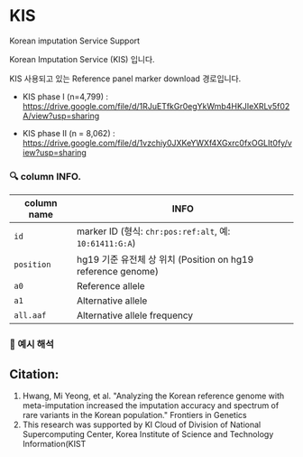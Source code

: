 # KIS
Korean imputation Service Support

Korean Imputation Service (KIS) 입니다.

KIS 사용되고 있는 Reference panel marker download 경로입니다.

* KIS phase I (n=4,799) : https://drive.google.com/file/d/1RJuETfkGr0egYkWmb4HKJIeXRLv5f02A/view?usp=sharing

* KIS phase II (n = 8,062) : https://drive.google.com/file/d/1vzchiy0JXKeYWXf4XGxrc0fxOGLIt0fy/view?usp=sharing

### 🔍 column INFO.

| column name | INFO |
|------------|------|
| `id`       | marker ID (형식: `chr:pos:ref:alt`, 예: `10:61411:G:A`) |
| `position` | hg19 기준 유전체 상 위치 (Position on hg19 reference genome) |
| `a0`       | Reference allele |
| `a1`       | Alternative allele  |
| `all.aaf`  | Alternative allele frequency  |

### 📘 예시 해석



## Citation:
1. Hwang, Mi Yeong, et al. "Analyzing the Korean reference genome with meta-imputation increased the imputation accuracy and spectrum of rare variants in the Korean population." Frontiers in Genetics
2. This research was supported by KI Cloud of Division of National Supercomputing Center, Korea Institute of Science and Technology Information(KIST
